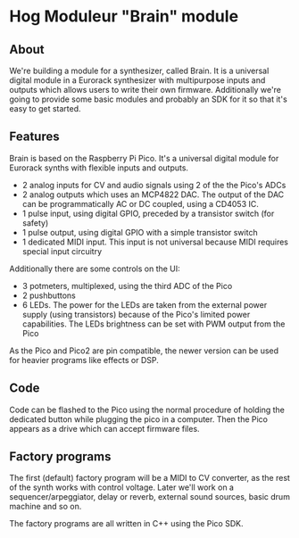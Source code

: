 # Hog Moduleur "Brain" module

## About

We're building a module for a synthesizer, called Brain. It is a universal digital module in a Eurorack synthesizer with multipurpose inputs and outputs which allows users to write their own firmware. Additionally we're going to provide some basic modules and probably an SDK for it so that it's easy to get started.

## Features

Brain is based on the Raspberry Pi Pico. It's a universal digital module for Eurorack synths with flexible inputs and outputs.
- 2 analog inputs for CV and audio signals using 2 of the the Pico's ADCs
- 2 analog outputs which uses an MCP4822 DAC. The output of the DAC can be programmatically AC or DC coupled, using a CD4053 IC.
- 1 pulse input, using digital GPIO, preceded by a transistor switch (for safety)
- 1 pulse output, using digital GPIO with a simple transistor switch
- 1 dedicated MIDI input. This input is not universal because MIDI requires special input circuitry

Additionally there are some controls on the UI:
- 3 potmeters, multiplexed, using the third ADC of the Pico
- 2 pushbuttons
- 6 LEDs. The power for the LEDs are taken from the external power supply (using transistors) because of the Pico's limited power capabilities. The LEDs brightness can be set with PWM output from the Pico

As the Pico and Pico2 are pin compatible, the newer version can be used for heavier programs like effects or DSP.

## Code

Code can be flashed to the Pico using the normal procedure of holding the dedicated button while plugging the pico in a computer. Then the Pico appears as a drive which can accept firmware files.

## Factory programs

The first (default) factory program will be a MIDI to CV converter, as the rest of the synth works with control voltage. Later we'll work on a sequencer/arpeggiator, delay or reverb, external sound sources, basic drum machine and so on.

The factory programs are all written in C++ using the Pico SDK.